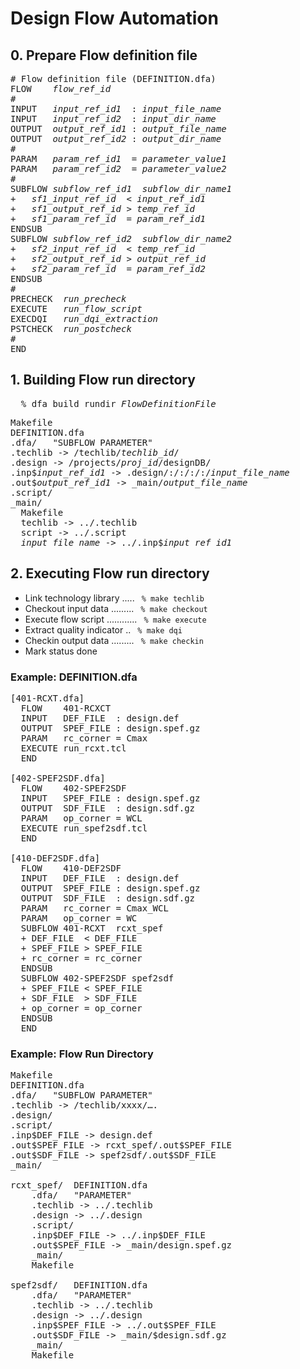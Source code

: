 # Design Flow Automation
## 0. Prepare Flow definition file
<pre>
# Flow definition file (DEFINITION.dfa)
FLOW	<i>flow_ref_id</i>	
#		
INPUT   <i>input_ref_id1</i>  : <i>input_file_name</i>
INPUT   <i>input_ref_id2</i>  : <i>input_dir_name</i>
OUTPUT  <i>output_ref_id1</i> : <i>output_file_name</i>
OUTPUT	<i>output_ref_id2</i> : <i>output_dir_name</i>
#
PARAM	<i>param_ref_id1</i>  = <i>parameter_value1</i>
PARAM	<i>param_ref_id2</i>  = <i>parameter_value2</i>
#		
SUBFLOW	<i>subflow_ref_id1</i>	<i>subflow_dir_name1</i>
+	<i>sf1_input_ref_id</i>  < <i>input_ref_id1</i>
+	<i>sf1_output_ref_id</i> > <i>temp_ref_id</i>
+	<i>sf1_param_ref_id</i>  = <i>param_ref_id1</i>
ENDSUB		
SUBFLOW	<i>subflow_ref_id2</i>	<i>subflow_dir_name2</i>
+	<i>sf2_input_ref_id</i>  < <i>temp_ref_id</i>
+	<i>sf2_output_ref_id</i> > <i>output_ref_id</i>
+	<i>sf2_param_ref_id</i>  = <i>param_ref_id2</i>
ENDSUB		
#			
PRECHECK  <i>run_precheck</i>
EXECUTE	  <i>run_flow_script</i>
EXECDQI   <i>run_dqi_extraction</i>
PSTCHECK  <i>run_postcheck</i>	
#		
END		
</pre>
      
## 1. Building Flow run directory
<pre>
  % dfa_build_rundir <i>FlowDefinitionFile</i>
</pre>
<pre>
Makefile
DEFINITION.dfa		
.dfa/	"SUBFLOW PARAMETER"	
.techlib -> /techlib/<i>techlib_id</i>/
.design -> /projects/<i>proj_id</i>/designDB/
.inp$<i>input_ref_id1</i> -> .design/:/:/:/:/<i>input_file_name</i>	
.out$<i>output_ref_id1</i> -> _main/<i>output_file_name</i>
.script/
_main/
  Makefile
  techlib -> ../.techlib
  script -> ../.script
  <i>input_file_name</i> -> ../.inp$<i>input_ref_id1</i>
</pre>

## 2. Executing Flow run directory
+ Link technology library .....<t>
<code> % make techlib </code>
+ Checkout input data .........<t>
<code> % make checkout </code>
+ Execute flow script ............<t>
<code> % make execute </code>
+ Extract quality indicator ..<t>
<code> % make dqi </code>
+ Checkin output data .........<t>
<code> % make checkin </code>
+ Mark status done

### Example: DEFINITION.dfa
<pre>
[401-RCXT.dfa]
  FLOW    401-RCXCT
  INPUT   DEF_FILE  : design.def
  OUTPUT  SPEF_FILE : design.spef.gz
  PARAM   rc_corner = Cmax
  EXECUTE run_rcxt.tcl
  END
  
[402-SPEF2SDF.dfa]
  FLOW    402-SPEF2SDF
  INPUT   SPEF_FILE : design.spef.gz
  OUTPUT  SDF_FILE  : design.sdf.gz
  PARAM   op_corner = WCL
  EXECUTE run_spef2sdf.tcl
  END

[410-DEF2SDF.dfa]
  FLOW    410-DEF2SDF
  INPUT   DEF_FILE  : design.def
  OUTPUT  SPEF_FILE : design.spef.gz
  OUTPUT  SDF_FILE  : design.sdf.gz
  PARAM   rc_corner = Cmax_WCL
  PARAM   op_corner = WC
  SUBFLOW 401-RCXT  rcxt_spef
  + DEF_FILE  < DEF_FILE
  + SPEF_FILE > SPEF_FILE
  + rc_corner = rc_corner
  ENDSUB
  SUBFLOW 402-SPEF2SDF spef2sdf
  + SPEF_FILE < SPEF_FILE
  + SDF_FILE  > SDF_FILE
  + op_corner = op_corner
  ENDSUB
  END
</pre>

### Example: Flow Run Directory
<pre>
Makefile
DEFINITION.dfa		
.dfa/	"SUBFLOW PARAMETER"	
.techlib -> /techlib/xxxx/….		
.design/		
.script/		
.inp$DEF_FILE -> design.def	
.out$SPEF_FILE -> rcxt_spef/.out$SPEF_FILE		
.out$SDF_FILE -> spef2sdf/.out$SDF_FILE		
_main/
		
rcxt_spef/	DEFINITION.dfa	
	.dfa/	"PARAMETER"
	.techlib -> ../.techlib	
	.design -> ../.design	
	.script/	
	.inp$DEF_FILE -> ../.inp$DEF_FILE	
	.out$SPEF_FILE -> _main/design.spef.gz
	_main/
	Makefile
		
spef2sdf/	DEFINITION.dfa	
	.dfa/	"PARAMETER"
	.techlib -> ../.techlib	
	.design -> ../.design	
	.inp$SPEF_FILE -> ../.out$SPEF_FILE
	.out$SDF_FILE -> _main/$design.sdf.gz	
	_main/
	Makefile
</pre>
